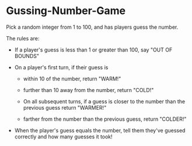 # Gussing-Number-Game

Pick a random integer from 1 to 100, and has players guess the number. 

The rules are:

- If a player's guess is less than 1 or greater than 100, say "OUT OF BOUNDS"

- On a player's first turn, if their guess is 

  - within 10 of the number, return "WARM!"

  - further than 10 away from the number, return "COLD!"

  - On all subsequent turns, if a guess is closer to the number than the previous guess return "WARMER!"

  - farther from the number than the previous guess, return "COLDER!"

- When the player's guess equals the number, tell them they've guessed correctly and how many guesses it took!

